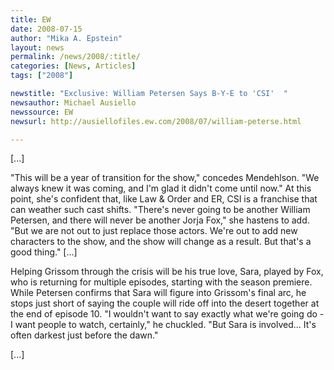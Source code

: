 ```yaml
---
title: EW
date: 2008-07-15
author: "Mika A. Epstein"
layout: news
permalink: /news/2008/:title/
categories: [News, Articles]
tags: ["2008"]

newstitle: "Exclusive: William Petersen Says B-Y-E to 'CSI'  "
newsauthor: Michael Ausiello
newssource: EW
newsurl: http://ausiellofiles.ew.com/2008/07/william-peterse.html

---
```


[...]

"This will be a year of transition for the show," concedes Mendehlson. "We always knew it was coming, and I'm glad it didn't come until now." At this point, she's confident that, like Law & Order and ER, CSI is a franchise that can weather such cast shifts. "There's never going to be another William Petersen, and there will never be another Jorja Fox," she hastens to add. "But we are not out to just replace those actors. We're out to add new characters to the show, and the show will change as a result. But that's a good thing." [...]

Helping Grissom through the crisis will be his true love, Sara, played by Fox, who is returning for multiple episodes, starting with the season premiere. While Petersen confirms that Sara will figure into Grissom's final arc, he stops just short of saying the couple will ride off into the desert together at the end of episode 10. "I wouldn't want to say exactly what we're going do - I want people to watch, certainly," he chuckled. "But Sara is involved... It's often darkest just before the dawn."

[...]
